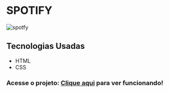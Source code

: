 # SPOTIFY

![spotfy](https://user-images.githubusercontent.com/99702405/192162503-fa0baa37-0ea5-44d6-bd0f-16d900ed45e1.PNG)

## Tecnologias Usadas
- HTML
- CSS

### Acesse o projeto: <a href=https://lucasinacioaraujo.github.io/spotify-html5-css/>Clique aqui<a/> para ver funcionando!
 
